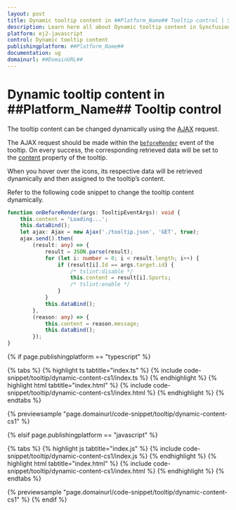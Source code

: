 ```yaml
---
layout: post
title: Dynamic tooltip content in ##Platform_Name## Tooltip control | Syncfusion
description: Learn here all about Dynamic tooltip content in Syncfusion ##Platform_Name## Tooltip control of Syncfusion Essential JS 2 and more.
platform: ej2-javascript
control: Dynamic tooltip content 
publishingplatform: ##Platform_Name##
documentation: ug
domainurl: ##DomainURL##
---
```


# Dynamic tooltip content in ##Platform_Name## Tooltip control

The tooltip content can be changed dynamically using the [AJAX](../../api/base/ajax/) request.

The AJAX request should be made within the [`beforeRender`](../../api/tooltip/#beforerender) event of the tooltip. On every success, the corresponding retrieved data will be set to the [content](../../api/tooltip/#content) property of the tooltip.

When you hover over the icons, its respective data will be retrieved dynamically and then assigned to the tooltip’s content.

Refer to the following code snippet to change the tooltip content dynamically.

```ts
function onBeforeRender(args: TooltipEventArgs): void {
    this.content = 'Loading...';
    this.dataBind();
    let ajax: Ajax = new Ajax('./tooltip.json', 'GET', true);
    ajax.send().then(
        (result: any) => {
            result = JSON.parse(result);
            for (let i: number = 0; i < result.length; i++) {
                if (result[i].Id == args.target.id) {
                    /* tslint:disable */
                    this.content = result[i].Sports;
                    /* tslint:enable */
                }
            }
            this.dataBind();
        },
        (reason: any) => {
            this.content = reason.message;
            this.dataBind();
        });
}
```

{% if page.publishingplatform == "typescript" %}

 {% tabs %}
{% highlight ts tabtitle="index.ts" %}
{% include code-snippet/tooltip/dynamic-content-cs1/index.ts %}
{% endhighlight %}
{% highlight html tabtitle="index.html" %}
{% include code-snippet/tooltip/dynamic-content-cs1/index.html %}
{% endhighlight %}
{% endtabs %}
        
{% previewsample "page.domainurl/code-snippet/tooltip/dynamic-content-cs1" %}

{% elsif page.publishingplatform == "javascript" %}

{% tabs %}
{% highlight js tabtitle="index.js" %}
{% include code-snippet/tooltip/dynamic-content-cs1/index.js %}
{% endhighlight %}
{% highlight html tabtitle="index.html" %}
{% include code-snippet/tooltip/dynamic-content-cs1/index.html %}
{% endhighlight %}
{% endtabs %}

{% previewsample "page.domainurl/code-snippet/tooltip/dynamic-content-cs1" %}
{% endif %}